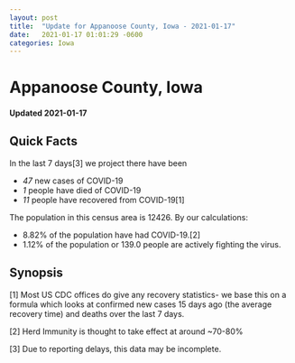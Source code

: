 ```yaml
---
layout: post
title:  "Update for Appanoose County, Iowa - 2021-01-17"
date:   2021-01-17 01:01:29 -0600
categories: Iowa
---
```


# Appanoose County, Iowa
#### Updated 2021-01-17

## Quick Facts

In the last 7 days[3] we project there have been
- *47* new cases of COVID-19
- *1* people have died of COVID-19
- *11* people have recovered from COVID-19[1]

The population in this census area is 12426. By our calculations:
- 8.82% of the population have had COVID-19.[2]
- 1.12% of the population or 139.0 people are actively fighting the virus.

## Synopsis




[1] Most US CDC offices do give any recovery statistics- we base this on a formula which looks at confirmed new cases
15 days ago (the average recovery time) and deaths over the last 7 days.

[2] Herd Immunity is thought to take effect at around ~70-80%

[3] Due to reporting delays, this data may be incomplete.
 
    